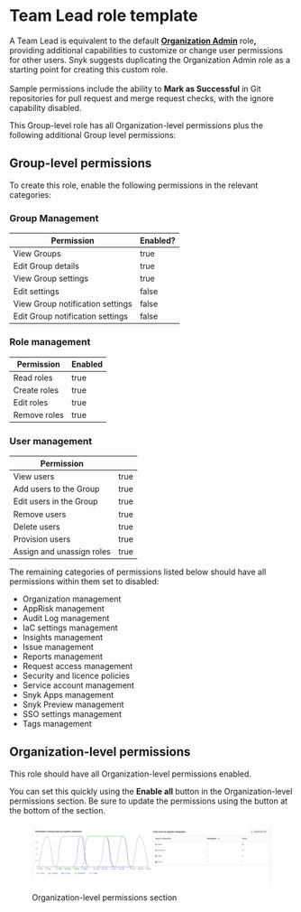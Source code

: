 # Team Lead role template

A Team Lead is equivalent to the default [**Organization Admin**](../pre-defined-roles.md) rol&#x65;**,** providing additional capabilities to customize or change user permissions for other users. Snyk suggests duplicating the Organization Admin role as a starting point for creating this custom role.\
\
Sample permissions include the ability to **Mark as Successful** in Git repositories for pull request and merge request checks, with the ignore capability disabled.

This Group-level role has all Organization-level permissions plus the following additional Group level permissions:

## Group-level permissions

To create this role, enable the following permissions in the relevant categories:

### Group Management

<table><thead><tr><th>Permission</th><th data-type="checkbox">Enabled?</th></tr></thead><tbody><tr><td>View Groups</td><td>true</td></tr><tr><td>Edit Group details</td><td>true</td></tr><tr><td>View Group settings</td><td>true</td></tr><tr><td>Edit settings</td><td>false</td></tr><tr><td>View Group notification settings</td><td>false</td></tr><tr><td>Edit Group notification settings</td><td>false</td></tr></tbody></table>

### Role management

<table><thead><tr><th>Permission</th><th data-type="checkbox">Enabled</th></tr></thead><tbody><tr><td>Read roles</td><td>true</td></tr><tr><td>Create roles</td><td>true</td></tr><tr><td>Edit roles</td><td>true</td></tr><tr><td>Remove roles</td><td>true</td></tr></tbody></table>

### User management

<table><thead><tr><th>Permission</th><th data-type="checkbox"></th></tr></thead><tbody><tr><td>View users</td><td>true</td></tr><tr><td>Add users to the Group</td><td>true</td></tr><tr><td>Edit users in the Group</td><td>true</td></tr><tr><td>Remove users</td><td>true</td></tr><tr><td>Delete users</td><td>true</td></tr><tr><td>Provision users</td><td>true</td></tr><tr><td>Assign and unassign roles</td><td>true</td></tr></tbody></table>

The remaining categories of permissions listed below should have all permissions within them set to disabled:

* Organization management
* AppRisk management
* Audit Log management
* IaC settings management
* Insights management
* Issue management
* Reports management
* Request access management
* Security and licence policies
* Service account management
* Snyk Apps management
* Snyk Preview management
* SSO settings management
* Tags management

## Organization-level permissions

This role should have all Organization-level permissions enabled.

You can set this quickly using the **Enable all** button in the Organization-level permissions section. Be sure to update the permissions using the button at the bottom of the section.

<figure><img src="../../../.gitbook/assets/image (363).png" alt="Organization-level permissions sectoini"><figcaption><p>Organization-level permissions section</p></figcaption></figure>

